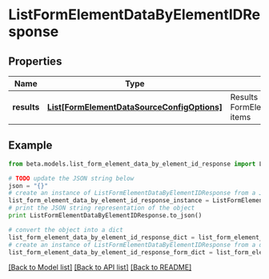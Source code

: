# ListFormElementDataByElementIDResponse


## Properties
Name | Type | Description | Notes
------------ | ------------- | ------------- | -------------
**results** | [**List[FormElementDataSourceConfigOptions]**](FormElementDataSourceConfigOptions.md) | Results holds a list of FormElementDataSourceConfigOptions items | [optional] 

## Example

```python
from beta.models.list_form_element_data_by_element_id_response import ListFormElementDataByElementIDResponse

# TODO update the JSON string below
json = "{}"
# create an instance of ListFormElementDataByElementIDResponse from a JSON string
list_form_element_data_by_element_id_response_instance = ListFormElementDataByElementIDResponse.from_json(json)
# print the JSON string representation of the object
print ListFormElementDataByElementIDResponse.to_json()

# convert the object into a dict
list_form_element_data_by_element_id_response_dict = list_form_element_data_by_element_id_response_instance.to_dict()
# create an instance of ListFormElementDataByElementIDResponse from a dict
list_form_element_data_by_element_id_response_form_dict = list_form_element_data_by_element_id_response.from_dict(list_form_element_data_by_element_id_response_dict)
```
[[Back to Model list]](../README.md#documentation-for-models) [[Back to API list]](../README.md#documentation-for-api-endpoints) [[Back to README]](../README.md)


